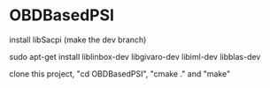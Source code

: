 # OBDBasedPSI


install libSacpi (make the dev branch)

sudo apt-get install liblinbox-dev libgivaro-dev libiml-dev libblas-dev

clone this project, "cd OBDBasedPSI", "cmake ." and "make"
